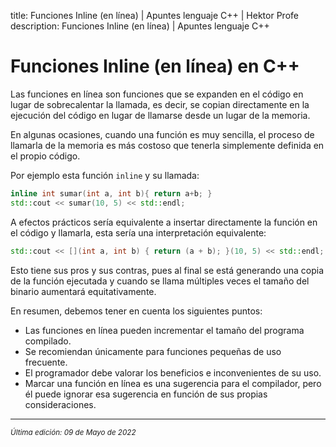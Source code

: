 title: Funciones Inline (en línea) | Apuntes lenguaje C++ | Hektor Profe
description: Funciones Inline (en línea) | Apuntes lenguaje C++

# Funciones Inline (en línea) en C++

Las funciones en línea son funciones que se expanden en el código en lugar de sobrecalentar la llamada, es decir, se copian directamente en la ejecución del código en lugar de llamarse desde un lugar de la memoria.

En algunas ocasiones, cuando una función es muy sencilla, el proceso de llamarla de la memoria es más costoso que tenerla simplemente definida en el propio código.

Por ejemplo esta función `inline` y su llamada:

```cpp
inline int sumar(int a, int b){ return a+b; }
std::cout << sumar(10, 5) << std::endl;
```

A efectos prácticos sería equivalente a insertar directamente la función en el código y llamarla, esta sería una interpretación equivalente:

```cpp
std::cout << [](int a, int b) { return (a + b); }(10, 5) << std::endl;
```

Esto tiene sus pros y sus contras, pues al final se está generando una copia de la función ejecutada y cuando se llama múltiples veces el tamaño del binario aumentará equitativamente.

En resumen, debemos tener en cuenta los siguientes puntos:

* Las funciones en línea pueden incrementar el tamaño del programa compilado.
* Se recomiendan únicamente para funciones pequeñas de uso frecuente.
* El programador debe valorar los beneficios e inconvenientes de su uso.
* Marcar una función en línea es una sugerencia para el compilador, pero él puede ignorar esa sugerencia en función de sus propias consideraciones.

___
<small class="edited"><i>Última edición: 09 de Mayo de 2022</i></small>